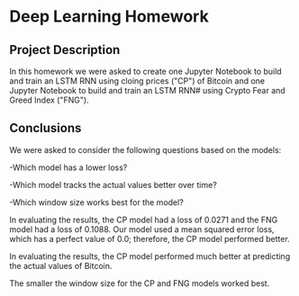 # Deep Learning Homework
## Project Description
In this homework we were asked to create one Jupyter Notebook to build and train an LSTM RNN using cloing prices ("CP") of Bitcoin and one Jupyter Notebook to build and train an LSTM RNN# using Crypto Fear and Greed Index ("FNG"). 

## Conclusions
We were asked to consider the following questions based on the models:

-Which model has a lower loss?

-Which model tracks the actual values better over time?

-Which window size works best for the model?

In evaluating the results, the CP model had a loss of 0.0271 and the FNG model had a loss of 0.1088.  Our model used a mean squared error loss, which has a perfect value of 0.0; therefore, the CP model performed better.

In evaluating the results, the CP model performed much better at predicting the actual values of Bitcoin.

The smaller the window size for the CP and FNG models worked best. 
